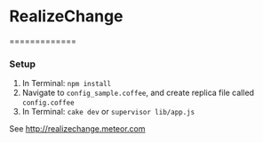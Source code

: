 # RealizeChange
=============
### Setup
1. In Terminal: `npm install`
2. Navigate to `config_sample.coffee`, and create replica file called `config.coffee`
3. In Terminal: `cake dev` or `supervisor lib/app.js`


See http://realizechange.meteor.com
